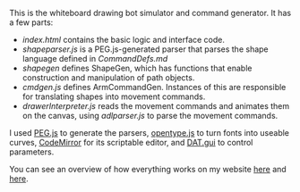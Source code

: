 This is the whiteboard drawing bot simulator and command generator. It has a few parts:

* *index.html* contains the basic logic and interface code.
* *shapeparser.js* is a PEG.js-generated parser that parses the shape language defined in *CommandDefs.md*
* *shapegen* defines ShapeGen, which has functions that enable construction and manipulation of path objects.
* *cmdgen.js* defines ArmCommandGen. Instances of this are responsible for translating shapes into movement commands.
* *drawerInterpreter.js* reads the movement commands and animates them on the canvas, using *adlparser.js* to parse the movement commands.

I used [PEG.js](http://pegjs.majda.cz/) to generate the parsers, [opentype.js](https://github.com/nodebox/opentype.js) to turn fonts into useable curves, [CodeMirror](http://codemirror.net/) for its scriptable editor, and [DAT.gui](http://workshop.chromeexperiments.com/examples/gui/) to control parameters.

You can see an overview of how everything works on my website [here][p1] and [here][p2].

[p1]: http://www.hexahedria.com/2014/08/04/whiteboard-drawing-bot-part-2-algorithms/
[p2]: http://www.hexahedria.com/2014/08/04/whiteboard-drawing-bot-part-3-editor/